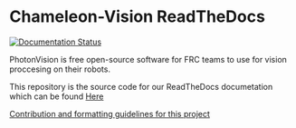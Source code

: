 # Chameleon-Vision ReadTheDocs

[![Documentation Status](https://readthedocs.org/projects/chameleon-vision/badge/?version=latest)](https://chameleon-vision.readthedocs.io/en/latest/?badge=latest)

PhotonVision is free open-source software for FRC teams to use for vision proccesing on their robots.

This repository is the source code for our ReadTheDocs documetation which can be found [Here](https://chameleon-vision.readthedocs.io/en/latest/contents.html#)

[Contribution and formatting guidelines for this project](CONTRIBUTING.md)
